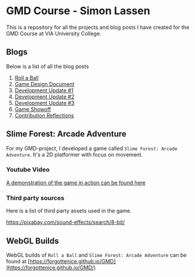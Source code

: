 # GMD Course - Simon Lassen
This is a repository for all the projects and blog posts I have created for the GMD Course at VIA University College.

## Blogs
Below is a list of all the blog posts
1. [Roll a Ball](Blogs/Roll-A-Ball/README.md)
2. [Game Design Document](Blogs/Game%20Design%20Document/README.md)
3. [Development Update #1](Blogs/Development%20Update%201/README.md)
4. [Development Update #2](Blogs/Development%20Update%202/README.md)
5. [Development Update #3](Blogs/Development%20Update%203/README.md)
6. [Game Showoff](Blogs/Game%20Showoff/README.md)
7. [Contribution Reflections](Blogs/Contribution%20Reflections/README.md)

## Slime Forest: Arcade Adventure
For my GMD-project, I developed a game called `Slime Forest: Arcade Adventure`. It's a 2D platformer with focus on movement.

### Youtube Video
[A demonstration of the game in action can be found here](https://www.youtube.com)

### Third party sources
Here is a list of third party assets used in the game.

https://pixabay.com/sound-effects/search/8-bit/


## WebGL Builds
WebGL builds of `Roll a Ball` and `Slime Forest: Arcade Adventure` can be found at [https://forgottenice.github.io/GMD](https://forgottenice.github.io/GMD/)
